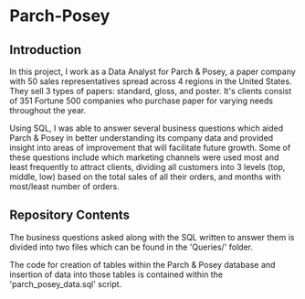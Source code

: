 # Parch-Posey

## Introduction 

In this project, I work as a Data Analyst for Parch & Posey, a paper company with 50 sales representatives spread across 4 regions in the United States. They sell 3 types of papers: standard, gloss, and poster. It's clients consist of 351 Fortune 500 companies who purchase paper for varying needs throughout the year.  

Using SQL, I was able to answer several business questions which aided Parch & Posey in better understanding its company data and provided insight into areas of improvement that will facilitate future growth. Some of these questions include which marketing channels were used most and least frequently to attract clients, dividing all customers into 3 levels (top, middle, low) based on the total sales of all their orders, and months with most/least number of orders. 

## Repository Contents 

The business questions asked along with the SQL written to answer them is divided into two files which can be found in the 'Queries/' folder. 

The code for creation of tables within the Parch & Posey database and insertion of data into those tables is contained within the 'parch_posey_data.sql' script. 